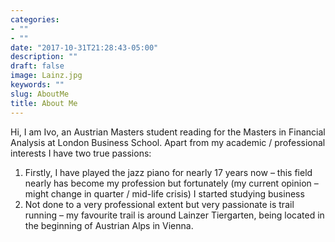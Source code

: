 ```yaml
---
categories:
- ""
- ""
date: "2017-10-31T21:28:43-05:00"
description: ""
draft: false
image: Lainz.jpg
keywords: ""
slug: AboutMe
title: About Me
---
```


Hi, 
I am Ivo, an Austrian Masters student reading for the Masters in Financial Analysis at London Business School. 
Apart from my academic / professional interests I have two true passions: 
1)	Firstly, I have played the jazz piano for nearly 17 years now – this field nearly has become my profession but fortunately (my current opinion – might change in quarter / mid-life crisis) I started studying business 
2)	Not done to a very professional extent but very passionate is trail running – my favourite trail is around Lainzer Tiergarten, being located in the beginning of Austrian Alps in Vienna. 
